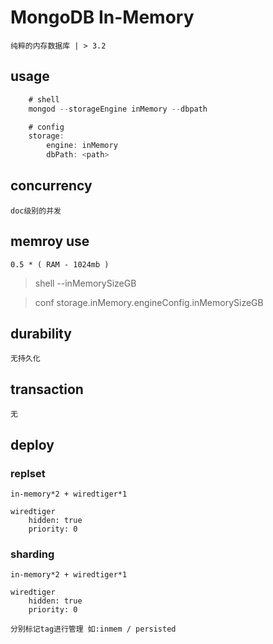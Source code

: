 # MongoDB In-Memory

    纯粹的内存数据库 | > 3.2

## usage

```js
    # shell
    mongod --storageEngine inMemory --dbpath

    # config
    storage:
        engine: inMemory
        dbPath: <path>
```

## concurrency

    doc级别的并发

## memroy use

    0.5 * ( RAM - 1024mb )

> shell --inMemorySizeGB

> conf storage.inMemory.engineConfig.inMemorySizeGB 

## durability

    无持久化

## transaction

    无

## deploy

### replset

    in-memory*2 + wiredtiger*1

    wiredtiger 
        hidden: true
        priority: 0

### sharding

    in-memory*2 + wiredtiger*1

    wiredtiger 
        hidden: true
        priority: 0

    分别标记tag进行管理 如:inmem / persisted
